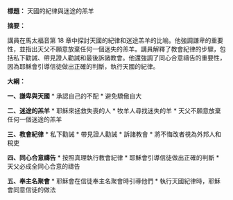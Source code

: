 **標題：** 天國的紀律與迷途的羔羊

**摘要：**

講員在馬太福音第 18 章中探討天國的紀律和迷途羔羊的比喻。他強調謙卑的重要性，並指出天父不願意放棄任何一個迷失的羔羊。講員解釋了教會紀律的步驟，包括私下勸誡、帶見證人勸誡和最後訴諸教會。他還強調了同心合意禱告的重要性，因為耶穌會引導信徒做出正確的判斷，執行天國的紀律。

**大綱：**

**一、謙卑與天國**
    * 承認自己的不配
    * 避免驕傲自大

**二、迷途的羔羊**
    * 耶穌來拯救失喪的人
    * 牧羊人尋找迷失的羊
    * 天父不願意放棄任何一個迷途的羔羊

**三、教會紀律**
    * 私下勸誡
    * 帶見證人勸誡
    * 訴諸教會
    * 將不悔改者視為外邦人和稅吏

**四、同心合意禱告**
    * 按照真理執行教會紀律
    * 耶穌會引導信徒做出正確的判斷
    * 天父必成全同心合意的禱告

**五、奉主名聚會**
    * 耶穌會在信徒奉主名聚會時引導他們
    * 執行天國紀律時，耶穌會同意信徒的做法